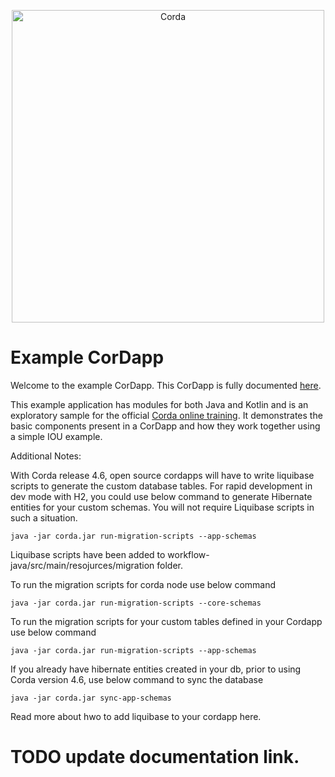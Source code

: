 <p align="center">
  <img src="https://www.corda.net/wp-content/uploads/2016/11/fg005_corda_b.png" alt="Corda" width="500">
</p>

# Example CorDapp

Welcome to the example CorDapp. This CorDapp is fully documented [here](http://docs.corda.net/tutorial-cordapp.html).

This example application has modules for both Java and Kotlin and is an exploratory sample for the official [Corda online training](https://training.corda.net). It demonstrates the basic components present in a CorDapp and how they work together using a simple IOU example.

Additional Notes:

With Corda release 4.6, open source cordapps will have to write liquibase scripts to generate the custom database tables. 
For rapid development in dev mode with H2, you could use below command to generate Hibernate entities for your custom schemas. You will not 
require Liquibase scripts in such a situation.

    java -jar corda.jar run-migration-scripts --app-schemas

Liquibase scripts have been added to workflow-java/src/main/resojurces/migration folder.

To run the migration scripts for corda node use below command

    java -jar corda.jar run-migration-scripts --core-schemas


To run the migration scripts for your custom tables defined in your Cordapp use below command

    java -jar corda.jar run-migration-scripts --app-schemas

If you already have hibernate entities created in your db, prior to using Corda version 4.6, use below command to sync the database

    java -jar corda.jar sync-app-schemas
    
    
Read more about hwo to add liquibase to your cordapp here.
#  TODO update documentation link.

